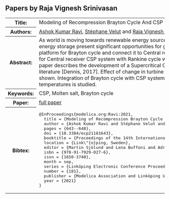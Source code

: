## Papers by Raja Vignesh Srinivasan
<table><tr><th>Title:</th>
<td>Modeling of Recompression Brayton Cycle And CSP Plant Architectures for Estimation of Performance & Efficiency</td>
</tr>
<tr><th>Authors:</th>
<td>
<a href="/proceedings/authors/AshokKumarRavi">Ashok Kumar Ravi</a>, <a href="/proceedings/authors/StephaneVelut">Stéphane Velut</a> and <a href="/proceedings/authors/RajaVigneshSrinivasan">Raja Vignesh Srinivasan</a></td>
</tr>
<tr><th>Abstract:</th>
<td>As world is moving towards renewable energy sources for sustainable energy, Concentrated solar power systems with thermal energy storage present significant opportunities for generating electricity.  This paper describes an effort to develop an analytic platform for Brayton cycle and connect it to Central receiver CSP system to form a complete system. Already analytical model for Central receiver CSP system with Rankine cycle was developed and available with us (Edman, 2015; Windahl, 2015). This paper describes the development of a Supercritical CO2 recompression Brayton cycle based on the information available in literature [Dennis, 2017]. Effect of change in turbine inlet temperature on the performance and efficiency of Brayton cycle are shown.  Integration of Brayton cycle with CSP system is done and the solar power requirement based on turbine inlet temperatures is studied.</td></tr>
<tr><th>Keywords:</th>
<td>CSP, Molten salt, Brayton cycle</td></tr>
<tr><th>Paper:</th>
<td><a href="https://doi.org/10.3384/ecp21181643">full paper</a></td>
</tr>
<tr><th>Bibtex:</th>
<td><pre>
@InProceedings{modelica.org:Ravi:2021,
  title = {Modeling of Recompression Brayton Cycle And CSP Plant Architectures for Estimation of Performance &amp; Efficiency},
  author = {Ashok Kumar Ravi and Stéphane Velut and Raja Vignesh Srinivasan},
  pages = {643--648},
  doi = {10.3384/ecp21181643},
  booktitle = {Proceedings of the 14th International Modelica Conference},
  location = {Link\&quot;{o}ping, Sweden},
  editor = {Martin Sjölund and Lena Buffoni and Adrian Pop and Lennart Ochel},
  isbn = {978-91-7929-027-6},
  issn = {1650-3740},
  month = sep,
  series = {Linköping Electronic Conference Proceedings},
  number = {181},
  publisher = {Modelica Association and Linköping University Electronic Press},
  year = {2021}
}
</pre></td></tr>
</table><br>
